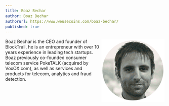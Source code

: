 ```yaml
---
title: Boaz Bechar
author: Boaz Bechar
authorurl: https://www.weusecoins.com/boaz-bechar/
published: true
---
```


<img src="/images/boaz-bechar.png" alt="Boaz Bechar" align="right">

Boaz Bechar is the CEO and founder of BlockTrail, he is an entrepreneur with over 10 years experience in leading tech startups. Boaz previously co-founded consumer telecom service PokeTALK (acquired by VoxOX.com), as well as services and products for telecom, analytics and fraud detection.
